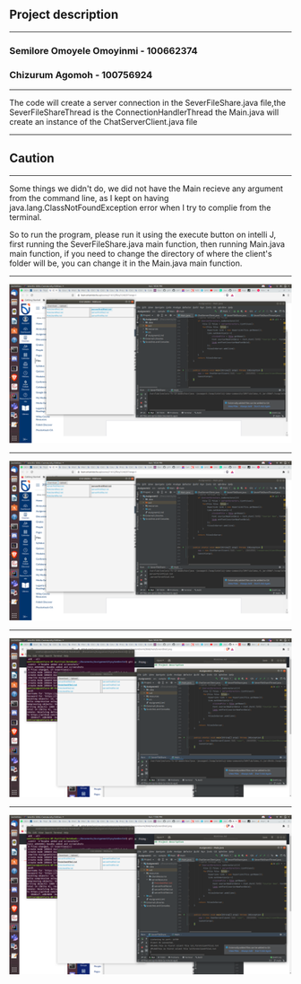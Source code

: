 ## Project description

---
### Semilore Omoyele Omoyinmi - 100662374
### Chizurum Agomoh - 100756924
---

The code will create a server connection in the SeverFileShare.java file,the SeverFileShareThread is the ConnectionHandlerThread  the Main.java will create an instance of the ChatServerClient.java file

---

## Caution

---

Some things we didn't do, we did not have the Main recieve any argument from the command line, as I kept on having java.lang.ClassNotFoundException error when I try to complie from the terminal.

So to run the program, please run it using the execute button on intelli J, first running the SeverFileShare.java main function, then running Main.java main function, if you need to change the directory of where the client's folder will be, you can change it in the Main.java main function.

---
![Alt text](https://github.com/Semilore-omoyeleomoyinmi/Assignment2SysytemDevInt/blob/main/ScreenShot1.png?raw=true "click on serverfirstfile3.txt")

---

![Alt text](https://github.com/Semilore-omoyeleomoyinmi/Assignment2SysytemDevInt/blob/main/ScreenShot2.png?raw=true "After 'Download' clicked")

---

![Alt text](https://github.com/Semilore-omoyeleomoyinmi/Assignment2SysytemDevInt/blob/main/ScreenShot3.png?raw=true "click on firstclientfile1.txt")

---

![Alt text](https://github.com/Semilore-omoyeleomoyinmi/Assignment2SysytemDevInt/blob/main/ScreenShot4.png?raw=true "After 'Upload' clicked")




